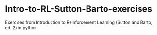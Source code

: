 # Intro-to-RL-Sutton-Barto-exercises
Exercises from Introduction to Reinforcement Learning (Sutton and Barto, ed. 2) in python
